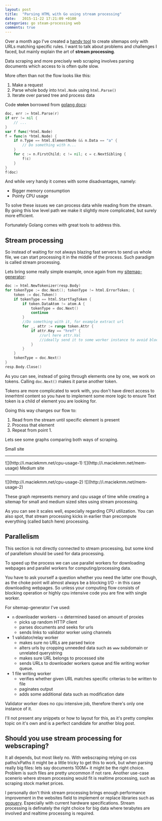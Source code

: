 ```yaml
---
layout: post
title:  "Parsing HTML with Go using stream processing"
date:   2015-11-22 17:21:09 +0100
categories: go steam-processing web
comments: true
---
```


Over a month ago I've created a [handy tool](http://github.com/maciekmm/sitemap-generator/) to create sitemaps only with URLs matching specific rules. I want to talk about problems and challenges I faced, but mainly explain the art of **stream processing**.

Data scraping and more precisely web scraping involves parsing documents which access to is often quite slow.

More often than not the flow looks like this:

1. Make a request
2. Parse whole body into `html.Node` using `html.Parse()`
3. Iterate over parsed tree and process data

Code ~~stolen~~ borrowed from [golang docs](https://godoc.org/golang.org/x/net/html):

```go
doc, err := html.Parse(r)
if err != nil {
	// ...
}
var f func(*html.Node)
f = func(n *html.Node) {
	if n.Type == html.ElementNode && n.Data == "a" {
		// Do something with n...
	}
	for c := n.FirstChild; c != nil; c = c.NextSibling {
		f(c)
	}
}
f(doc)
```

And while very handy it comes with some disadvantages, namely:

- Bigger memory consumption
- Pointy CPU usage

To solve these issues we can process data while reading from the stream. By going this low level path we make it slightly more complicated, but surely more efficient.

Fortunately Golang comes with great tools to address this.

## Stream processing
So instead of waiting for not always blazing fast servers to send us whole file, we can start processing it in the middle of the process. Such paradigm is called stream processing.

Lets bring some really simple example, once again from my [sitemap-generator](https://github.com/maciekmm/sitemap-generator):

```go
doc := html.NewTokenizer(resp.Body)
for tokenType := doc.Next(); tokenType != html.ErrorToken; {
	token := doc.Token()
	if tokenType == html.StartTagToken {
		if token.DataAtom != atom.A {
			tokenType = doc.Next()
			continue
		}
		//Do something with it, for example extract url
		for _, attr := range token.Attr {
			if attr.Key == "href" {
				//url here attr.Val
				//ideally send it to some worker instance to avoid blocking here
			}
		}
	}
	tokenType = doc.Next()
}
resp.Body.Close()
```

As you can see, instead of going through elements one by one, we work on tokens. Calling `doc.Next()` makes it parse another token.

Tokens are more complicated to work with, you don't have direct access to innerhtml content so you have to implement some more logic to ensure Text token is a child of element you are looking for.

Going this way changes our flow to:

1. Read from the stream until specific element is present
2. Process that element
3. Repeat from point 1.

Lets see some graphs comparing both ways of scraping.

Small site
<hr>
![](http://i.maciekmm.net/cpu-usage-1)
![](http://i.maciekmm.net/mem-usage)
Medium site
<hr>
![](http://i.maciekmm.net/cpu-usage-2)
![](http://i.maciekmm.net/mem-usage-2)


These graph represents memory and cpu usage of time while creating a sitemap for small and medium sized sites using stream processing.

As you can see it scales well, especially regarding CPU utilization. You can also spot, that stream processing kicks in earlier than precompute everything (called batch here) processing.

## Parallelism

This section is not directly connected to stream processing, but some kind of parallelism should be used for data processing.

To speed up the process we can use parallel workers for downloading webpages and parallel workers for computing/processing data.

You have to ask yourself a question whether you need the latter one though, as the choke point will almost always be a blocking I/O - in this case downloading webpages. So unless your computing flow consists of blocking operation or highly cpu intensive code you are fine with single worker.

For sitemap-generator I've used:

- `n` downloader workers - `n` determined based on amount of proxies
	- picks up random HTTP client
	- parses documents and seeks for urls
	- sends links to validator worker using channels
- 1 validator/relay worker
	- makes sure no URLs are parsed twice
	- alters urls by cropping unneeded data such as `www` subdomain or unrelated querystring
	- makes sure URL belongs to processed site
	- sends URLs to downloader workers queue and file writing worker queue.
- 1 file writing worker
	- verifies whether given URL matches specific criterias to be written to file
	- paginates output
	- adds some additional data such as modification date

Validator worker does no cpu intensive job, therefore there's only one instance of it.

I'll not present any snippets or how to layout for this, as it's pretty complex topic on it's own and is a perfect candidate for another blog post.

## Should you use stream processing for webscraping?

It all depends, but most likely no. With webscraping relying on css paths/xPaths it might be a little tricky to get this to work, but when parsing really big files: lets say documents 100M+ it might be the right choice. Problem is such files are pretty uncommon if not rare.
Another use-case scenerio where stream processing would fit is realtime processing, such as scraping stock market prices.

I personally don't think stream processing brings enough performance improvement in the websites field to implement or replace libraries such as [goquery](https://github.com/PuerkitoBio/goquery). Especially with current hardware specifications.
Stream processing is definately the right choice for big data where terabytes are involved and realtime processing is required.
